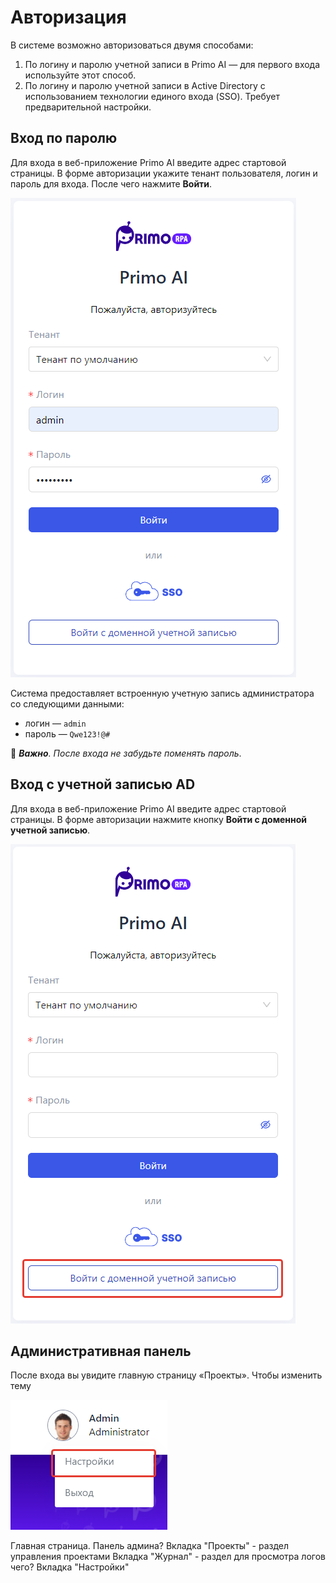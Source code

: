 # Авторизация

В системе возможно авторизоваться двумя способами:
1. По логину и паролю учетной записи в Primo AI — для первого входа используйте этот способ.
2. По логину и паролю учетной записи в Active Directory с использованием технологии единого входа (SSO). Требует предварительной настройки.


## Вход по паролю

Для входа в веб-приложение Primo AI введите адрес стартовой страницы. В форме авторизации укажите тенант пользователя, логин и пароль для входа. После чего нажмите **Войти**.

![](</primo-ai/images/authorization.png>)

Система предоставляет встроенную учетную запись администратора со следующими данными:
* логин — `admin`
* пароль — `Qwe123!@#`

:small_orange_diamond: ***Важно**. После входа не забудьте поменять пароль*.


## Вход с учетной записью AD

Для входа в веб-приложение Primo AI введите адрес стартовой страницы. В форме авторизации нажмите кнопку **Войти с доменной учетной записью**.

![](</primo-ai/images/authorization-2.png>)





## Административная панель

После входа вы увидите главную страницу «Проекты». Чтобы изменить тему 

![](</primo-ai/images/theme.png>)

Главная страница. Панель админа?
Вкладка "Проекты" - раздел управления проектами
Вкладка "Журнал" - раздел для просмотра логов чего?
Вкладка "Настройки"

